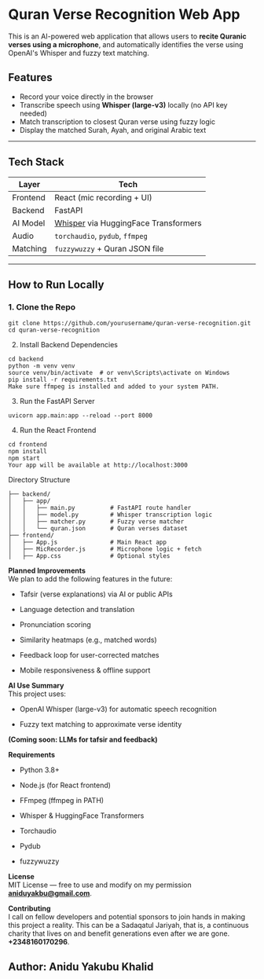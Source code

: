 # Quran Verse Recognition Web App

This is an AI-powered web application that allows users to **recite Quranic verses using a microphone**, and automatically identifies the verse using OpenAI's Whisper and fuzzy text matching.

## Features

- Record your voice directly in the browser  
- Transcribe speech using **Whisper (large-v3)** locally (no API key needed)  
- Match transcription to closest Quran verse using fuzzy logic  
- Display the matched Surah, Ayah, and original Arabic text  

---

## Tech Stack  

| Layer       | Tech                                 |  
|-------------|--------------------------------------|  
| Frontend    | React (mic recording + UI)           |  
| Backend     | FastAPI                              |  
| AI Model    | [Whisper](https://github.com/openai/whisper) via HuggingFace Transformers |  
| Audio       | `torchaudio`, `pydub`, `ffmpeg`      |  
| Matching    | `fuzzywuzzy` + Quran JSON file       |  

---

## How to Run Locally  

### 1. Clone the Repo  
  
```
git clone https://github.com/yourusername/quran-verse-recognition.git  
cd quran-verse-recognition
```

2. Install Backend Dependencies  
```
cd backend  
python -m venv venv  
source venv/bin/activate  # or venv\Scripts\activate on Windows  
pip install -r requirements.txt  
Make sure ffmpeg is installed and added to your system PATH.  
```
3. Run the FastAPI Server  
```
uvicorn app.main:app --reload --port 8000
``` 
4. Run the React Frontend  
```
cd frontend  
npm install  
npm start  
Your app will be available at http://localhost:3000  
```
Directory Structure  

```
├── backend/  
│   ├── app/  
│   │   ├── main.py          # FastAPI route handler  
│   │   ├── model.py         # Whisper transcription logic  
│   │   ├── matcher.py       # Fuzzy verse matcher  
│   │   └── quran.json       # Quran verses dataset  
├── frontend/  
│   ├── App.js               # Main React app  
│   ├── MicRecorder.js       # Microphone logic + fetch  
│   ├── App.css              # Optional styles
```
**Planned Improvements**  
We plan to add the following features in the future:  

- Tafsir (verse explanations) via AI or public APIs  

- Language detection and translation  

- Pronunciation scoring  

- Similarity heatmaps (e.g., matched words)  

- Feedback loop for user-corrected matches  

- Mobile responsiveness & offline support  

**AI Use Summary**  
This project uses:  
 
- OpenAI Whisper (large-v3) for automatic speech recognition  

- Fuzzy text matching to approximate verse identity  

__(Coming soon: LLMs for tafsir and feedback)__  

**Requirements**  
- Python 3.8+  

- Node.js (for React frontend)  

- FFmpeg (ffmpeg in PATH)  

- Whisper & HuggingFace Transformers  

- Torchaudio  

- Pydub  

- fuzzywuzzy  

__License__  
MIT License — free to use and modify on my permission **aniduyakbu@gmail.com**.  

__Contributing__  
I call on fellow developers and potential sponsors to join hands in making this project a reality. This can be a Sadaqatul Jariyah, that is, a continuous charity that lives on and benefit generations even after we are gone. **+2348160170296**.  

## Author: Anidu Yakubu Khalid
